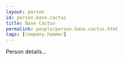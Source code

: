 ```yaml
---
layout: person
id: person.base.cactus
title: Base Cactus
permalink: people/person.base.cactus.html
tags: [company.hammer]
---
```


Person details...